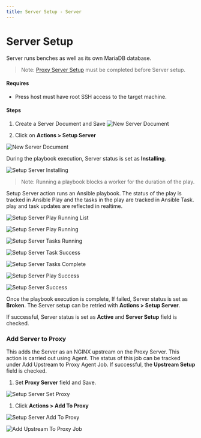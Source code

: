 ```yaml
---
title: Server Setup - Server
---
```


# Server Setup
Server runs benches as well as its own MariaDB database.

> Note: [Proxy Server Setup](/internal/servers/proxy-server-setup) must be completed before Server setup.

#### Requires 
- Press host must have root SSH access to the target machine.

#### Steps

1. Create a Server Document and Save
![New Server Document](/assets/press/images/internal/servers/server/new-server.png)

1. Click on **Actions > Setup Server**

 ![New Server Document](/assets/press/images/internal/servers/server/setup-server-actions.png)

During the playbook execution, Server status is set as **Installing**.

 ![Setup Server Installing](/assets/press/images/internal/servers/server/setup-server-installing.png)

> Note: Running a playbook blocks a worker for the duration of the play.

Setup Server action runs an Ansible playbook. The status of the play is tracked in Ansible Play and the tasks in the play are tracked in Ansible Task. play and task updates are reflected in realtime.

 ![Setup Server Play Running List](/assets/press/images/internal/servers/server/setup-server-play-running-list.png)

 ![Setup Server Play Running](/assets/press/images/internal/servers/server/setup-server-play-running.png)

 ![Setup Server Tasks Running](/assets/press/images/internal/servers/server/setup-server-tasks-running.png)

 ![Setup Server Task Success](/assets/press/images/internal/servers/server/setup-server-task-success.png)

 ![Setup Server Tasks Complete](/assets/press/images/internal/servers/server/setup-server-tasks-complete.png)

 ![Setup Server Play Success](/assets/press/images/internal/servers/server/setup-server-play-success.png)


 ![Setup Server Success](/assets/press/images/internal/servers/server/setup-server-success.png)

Once the playbook execution is complete, If failed, Server status is set as **Broken**. The Server setup can be retried with **Actions > Setup Server**.

If successful, Server status is set as **Active** and **Server Setup** field is checked. 


### Add Server to Proxy

This adds the Server as an NGINX upstream on the Proxy Server. This action is carried out using Agent. The status of this job can be tracked under Add Upstream to Proxy Agent Job. If successful, the **Upstream Setup** field is checked.

1. Set **Proxy Server** field and Save.

 ![Setup Server Set Proxy](/assets/press/images/internal/servers/server/setup-server-set-proxy.png)

1. Click **Actions > Add To Proxy**

 ![Setup Server Add To Proxy](/assets/press/images/internal/servers/server/setup-server-actions-add-to-proxy.png)

 ![Add Upstream To Proxy Job](/assets/press/images/internal/servers/server/add-upstream-to-proxy-job.png)
